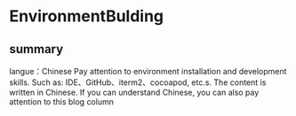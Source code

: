 # EnvironmentBulding
## summary
langue：Chinese
Pay attention to environment installation and development skills. Such as: IDE、GitHub、iterm2、cocoapod, etc.s.
The content is written in Chinese.
If you can understand Chinese, you can also pay attention to this blog column
